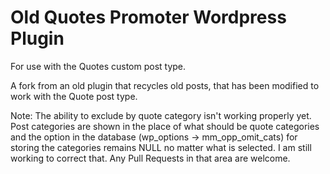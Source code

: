 # Old Quotes Promoter Wordpress Plugin

For use with the Quotes custom post type.

A fork from an old plugin that recycles old posts, that has been modified to work with the Quote post type.

Note: The ability to exclude by quote category isn't working properly yet. Post categories are shown in the place of what should be quote categories and the option in the database (wp_options -> mm_opp_omit_cats) for storing the categories remains NULL no matter what is selected. I am still working to correct that. Any Pull Requests in that area are welcome.

